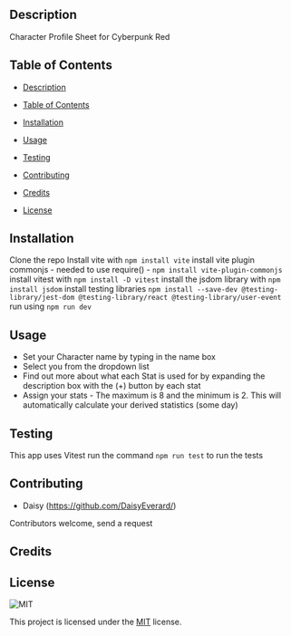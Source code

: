 ## Description

Character Profile Sheet for Cyberpunk Red

<!-- [Link to deployed site]() -->

## Table of Contents

- [Description](#description)

- [Table of Contents](#table-of-contents)

- [Installation](#installation)

- [Usage](#usage)

- [Testing](#testing)

- [Contributing](#contributing)

- [Credits](#credits)

- [License](#license)

## Installation

Clone the repo
Install vite with `npm install vite`
install vite plugin commonjs - needed to use require() - `npm install vite-plugin-commonjs`
install vitest with `npm install -D vitest`
install the jsdom library with `npm install jsdom`
install testing libraries
`npm install --save-dev @testing-library/jest-dom @testing-library/react @testing-library/user-event`
run using `npm run dev`

## Usage

- Set your Character name by typing in the name box
- Select you from the dropdown list
- Find out more about what each Stat is used for by expanding the description box with the (+) button by each stat
- Assign your stats - The maximum is 8 and the minimum is 2.
  This will automatically calculate your derived statistics (some day)

## Testing

This app uses Vitest
run the command `npm run test` to run the tests

## Contributing

- Daisy (https://github.com/DaisyEverard/)

Contributors welcome, send a request

## Credits

## License

![MIT](https://img.shields.io/badge/License-MIT-brightgreen.svg)

This project is licensed under the [MIT](https://opensource.org/licenses/MIT) license.
